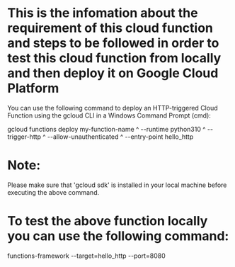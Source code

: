 # This is the infomation about the requirement of this cloud function and steps to be followed in order to test this cloud function from locally and then deploy it on Google Cloud Platform
You can use the following command to deploy an HTTP-triggered Cloud Function using the gcloud CLI in a Windows Command Prompt (cmd):

gcloud functions deploy my-function-name ^
  --runtime python310 ^
  --trigger-http ^
  --allow-unauthenticated ^
  --entry-point hello_http

# Note:
Please make sure that 'gcloud sdk' is installed in your local machine before executing the above command.
# To test the above function locally you can use the following command:

functions-framework --target=hello_http --port=8080

